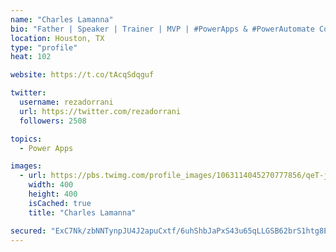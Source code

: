 ```yaml
---
name: "Charles Lamanna"
bio: "Father | Speaker | Trainer | MVP | #PowerApps & #PowerAutomate Community Super User | YouTuber Right-pointing triangle http://youtube.com/c/rezadorrani | Learn - Share - Clockwise rightwards and leftwards open circle arrows"
location: Houston, TX
type: "profile"
heat: 102

website: https://t.co/tAcqSdqguf

twitter:
  username: rezadorrani
  url: https://twitter.com/rezadorrani
  followers: 2508

topics:
  - Power Apps

images:
  - url: https://pbs.twimg.com/profile_images/1063114045270777856/qeT-jpWr_400x400.jpg
    width: 400
    height: 400
    isCached: true
    title: "Charles Lamanna"

secured: "ExC7Nk/zbNNTynpJU4J2apuCxtf/6uhShbJaPxS43u65qLLGSB62brS1htg8EbnOwt4fDOW0HN7jHDMUDlhNtuXkoBXfFoapSJMdUBdnwx7EIhpZCtIyolVv/P3KN62p09RV+GdfdZaFZTORx8R0Ns9xo6FnB2rYFVSy36FZiIwwWpEw4oPfySz8bnlWiUkxcBWYvTulsuT+CxdxyM3EYhWaNBGwCrrZ6K5EwyGyT8qtnp9cpcLGUAQg7eE2GeF++66yhP4HYp1/ObyGVibGSIaMEgWrGTVPo+B7oWuJgA1L0ioiAORz4mMY6cL1KJU5Q25oz1halJnH/EpPdgJOm1sBbUX7BOGNIkvO0NoxM9ZYkd5JkOIG3qMfhi3GcuJkICv8UbNb5+Nmm+vWlX8IAdmLt7NDetGx3iux/kAlaaI=;dt+B4rupLkAhQn6UNSMnpQ=="
---
```


